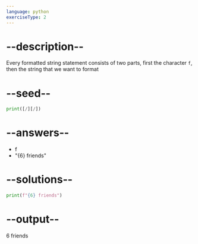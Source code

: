 ```yaml
---
language: python
exerciseType: 2
---
```


# --description--

Every formatted string statement consists of two parts, first the character `f`, then the string that we want to format

# --seed--

```python
print([/][/])
```

# --answers--

- f
- "{6} friends"

# --solutions--

```python
print(f"{6} friends")
```

# --output--

6 friends
